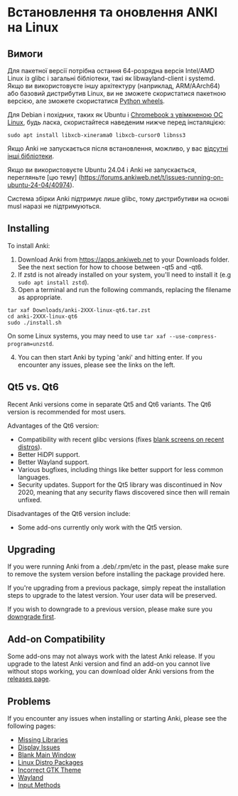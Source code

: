 # Встановлення та оновлення ANKI на Linux

<!-- toc -->

## Вимоги

Для пакетної версії потрібна остання 64-розрядна версія Intel/AMD Linux із glibc і загальні бібліотеки, такі як libwayland-client і systemd. Якщо ви використовуєте іншу архітектуру (наприклад, ARM/AArch64) або базовий дистрибутив Linux, ви не зможете скористатися пакетною версією, але зможете скористатися [Python wheels](https://betas.ankiweb.net/#via-pypipip).

Для Debian і похідних, таких як Ubuntu і [Chromebook з увімкненою ОС Linux](https://support.google.com/chromebook/answer/9145439?), будь ласка, скористайтеся наведеним нижче перед інсталяцією:

```shell
sudo apt install libxcb-xinerama0 libxcb-cursor0 libnss3
```

Якщо Anki не запускається після встановлення, можливо, у вас [відсутні інші бібліотеки](./missing-libraries.md).

Якщо ви використовуєте Ubuntu 24.04 і Anki не запускається, перегляньте [цю тему] (https://forums.ankiweb.net/t/issues-running-on-ubuntu-24-04/40974).

Система збірки Anki підтримує лише glibc, тому дистрибутиви на основі musl наразі не підтримуються.

## Installing

To install Anki:

1. Download Anki from <https://apps.ankiweb.net> to your Downloads folder. See the next section
   for how to choose between -qt5 and -qt6.
2. If zstd is not already installed on your system, you'll need to install it (e.g `sudo apt install zstd`).
3. Open a terminal and run the following commands, replacing the filename as appropriate.

```shell
tar xaf Downloads/anki-2XXX-linux-qt6.tar.zst
cd anki-2XXX-linux-qt6
sudo ./install.sh
```

On some Linux systems, you may need to use `tar xaf --use-compress-program=unzstd`.

4. You can then start Anki by typing 'anki' and hitting enter. If you encounter
   any issues, please see the links on the left.

## Qt5 vs. Qt6

Recent Anki versions come in separate Qt5 and Qt6 variants. The Qt6 version
is recommended for most users.

Advantages of the Qt6 version:

- Compatibility with recent glibc versions (fixes [blank screens on recent distros](./blank-window.md)).
- Better HiDPI support.
- Better Wayland support.
- Various bugfixes, including things like better support for less common languages.
- Security updates. Support for the Qt5 library was discontinued in Nov 2020,
  meaning that any security flaws discovered since then will remain unfixed.

Disadvantages of the Qt6 version include:

- Some add-ons currently only work with the Qt5 version.

## Upgrading

If you were running Anki from a .deb/.rpm/etc in the past, please make
sure to remove the system version before installing the package
provided here.

If you're upgrading from a previous package, simply repeat the
installation steps to upgrade to the latest version. Your user data
will be preserved.

If you wish to downgrade to a previous version, please make sure you
[downgrade first](http://changes.ankiweb.net).

## Add-on Compatibility

Some add-ons may not always work with the latest Anki release. If you upgrade to
the latest Anki version and find an add-on you cannot live without stops working,
you can download older Anki versions from the [releases page](https://github.com/ankitects/anki/releases).

## Problems

If you encounter any issues when installing or starting Anki, please see the
following pages:

- [Missing Libraries](missing-libraries.md)
- [Display Issues](display-issues.md)
- [Blank Main Window](blank-window.md)
- [Linux Distro Packages](distro-packages.md)
- [Incorrect GTK Theme](gtk-theme.md)
- [Wayland](wayland.md)
- [Input Methods](input-methods.md)
